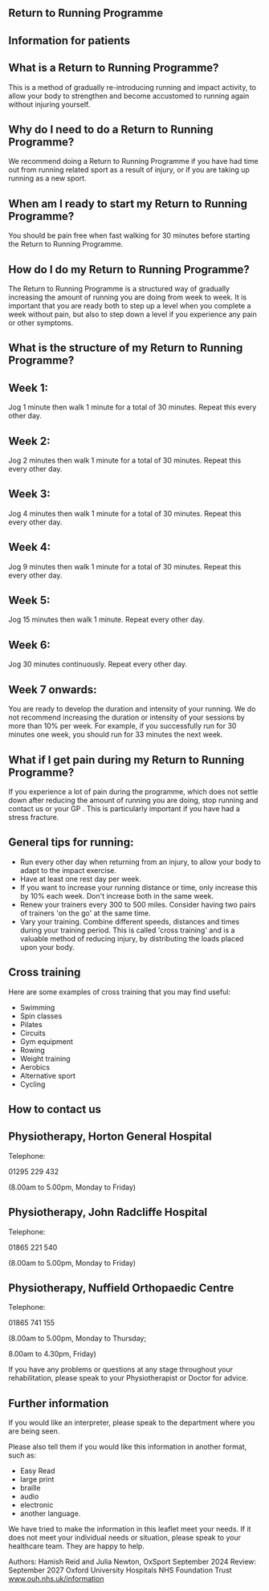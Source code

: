 <!-- image -->

## Return to Running Programme

## Information for patients

<!-- image -->

## What is a Return to Running Programme?

This is a method of gradually re-introducing running and impact activity, to allow your body to strengthen and become accustomed to running again without injuring yourself.

## Why do I need to do a Return to Running Programme?

We recommend doing a Return to Running Programme if you have had time out from running related sport as a result of injury, or if you are taking up running as a new sport.

## When am I ready to start my Return to Running Programme?

You should be pain free when fast walking for 30 minutes before starting the Return to Running Programme.

## How do I do my Return to Running Programme?

The Return to Running Programme is a structured way of gradually increasing the amount of running you are doing from week to week. It is important that you are ready both to step up a level when you complete a week without pain, but also to step down a level if you experience any pain or other symptoms.

## What is the structure of my Return to Running Programme?

## Week 1:

Jog 1 minute then walk 1 minute for a total of 30 minutes. Repeat this every other day.

## Week 2:

Jog 2 minutes then walk 1 minute for a total of 30 minutes. Repeat this every other day.

## Week 3:

Jog 4 minutes then walk 1 minute for a total of 30 minutes. Repeat this every other day.

## Week 4:

Jog 9 minutes then walk 1 minute for a total of 30 minutes. Repeat this every other day.

## Week 5:

Jog 15 minutes then walk 1 minute. Repeat every other day.

## Week 6:

Jog 30 minutes continuously. Repeat every other day.

## Week 7 onwards:

You are ready to develop the duration and intensity of your running. We do not recommend increasing the duration or intensity of your sessions by more than 10% per week. For example, if you successfully run for 30 minutes one week, you should run for 33 minutes the next week.

## What if I get pain during my Return to Running Programme?

If you experience a lot of pain during the programme, which does not settle down after reducing the amount of running you are doing, stop running and contact us or your GP . This is particularly important if you have had a stress fracture.

## General tips for running:

-    Run every other day when returning from an injury, to allow your body to adapt to the impact exercise.
-    Have at least one rest day per week.
-    If you want to increase your running distance or time, only increase this by 10% each week. Don't increase both in the same week.
-    Renew your trainers every 300 to 500 miles. Consider having two pairs of trainers 'on the go' at the same time.
-    Vary your training. Combine different speeds, distances and times during your training period. This is called 'cross training' and is a valuable method of reducing injury, by distributing the loads placed upon your body.

## Cross training

Here are some examples of cross training that you may find useful:

-  Swimming
-  Spin classes
-  Pilates
-  Circuits
-  Gym equipment
-  Rowing
-  Weight training
-  Aerobics
-  Alternative sport
-  Cycling

## How to contact us

## Physiotherapy, Horton General Hospital

Telephone:

01295 229 432

(8.00am to 5.00pm, Monday to Friday)

## Physiotherapy, John Radcliffe Hospital

Telephone:

01865 221 540

(8.00am to 5.00pm, Monday to Friday)

## Physiotherapy, Nuffield Orthopaedic Centre

Telephone:

01865 741 155

(8.00am to 5.00pm, Monday to Thursday;

8.00am to 4.30pm, Friday)

If you have any problems or questions at any stage throughout your rehabilitation, please speak to your Physiotherapist or Doctor for advice.

## Further information

If you would like an interpreter, please speak to the department where you are being seen.

Please also tell them if you would like this information in another format, such as:

- Easy Read
- large print
- braille
- audio
- electronic
- another language.

We have tried to make the information in this leaflet meet your needs. If it does not meet your individual needs or situation, please speak to your healthcare team. They are happy to help.

Authors:   Hamish Reid and Julia Newton, OxSport September 2024 Review: September 2027 Oxford University Hospitals NHS Foundation Trust www.ouh.nhs.uk/information

<!-- image -->

<!-- image -->